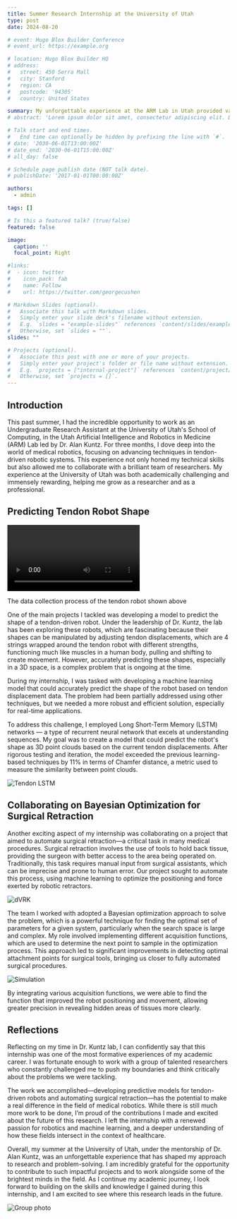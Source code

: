 ```yaml
---
title: Summer Research Internship at the University of Utah
type: post
date: 2024-08-20

# event: Hugo Blox Builder Conference
# event_url: https://example.org

# location: Hugo Blox Builder HQ
# address:
#   street: 450 Serra Mall
#   city: Stanford
#   region: CA
#   postcode: '94305'
#   country: United States

summary: My unforgettable experience at the ARM Lab in Utah provided valuable hands-on research opportunities, where I applied cutting-edge technologies and collaborated on projects that have the potential to impact the future of healthcare and robotics.
# abstract: 'Lorem ipsum dolor sit amet, consectetur adipiscing elit. Duis posuere tellusac convallis placerat. Proin tincidunt magna sed ex sollicitudin condimentum. Sed ac faucibus dolor, scelerisque sollicitudin nisi. Cras purus urna, suscipit quis sapien eu, pulvinar tempor diam.'

# Talk start and end times.
#   End time can optionally be hidden by prefixing the line with `#`.
# date: '2030-06-01T13:00:00Z'
# date_end: '2030-06-01T15:00:00Z'
# all_day: false

# Schedule page publish date (NOT talk date).
# publishDate: '2017-01-01T00:00:00Z'

authors:
  - admin

tags: []

# Is this a featured talk? (true/false)
featured: false

image:
  caption: ''
  focal_point: Right

#links:
#  - icon: twitter
#    icon_pack: fab
#    name: Follow
#    url: https://twitter.com/georgecushen

# Markdown Slides (optional).
#   Associate this talk with Markdown slides.
#   Simply enter your slide deck's filename without extension.
#   E.g. `slides = "example-slides"` references `content/slides/example-slides.md`.
#   Otherwise, set `slides = ""`.
slides: ""

# Projects (optional).
#   Associate this post with one or more of your projects.
#   Simply enter your project's folder or file name without extension.
#   E.g. `projects = ["internal-project"]` references `content/project/deep-learning/index.md`.
#   Otherwise, set `projects = []`.
---
```


## Introduction

This past summer, I had the incredible opportunity to work as an Undergraduate Research Assistant at the University of Utah's School of Computing, in the Utah Artificial Intelligence and Robotics in Medicine (ARM) Lab led by Dr. Alan Kuntz. For three months, I dove deep into the world of medical robotics, focusing on advancing techniques in tendon-driven robotic systems. This experience not only honed my technical skills but also allowed me to collaborate with a brilliant team of researchers. My experience at the University of Utah was both academically challenging and immensely rewarding, helping me grow as a researcher and as a professional.

## Predicting Tendon Robot Shape

<video controls>
  <source src="/videos/IMG_4543.mp4" type="video/mp4">
  Your browser does not support the video tag.
</video>

The data collection process of the tendon robot shown above

One of the main projects I tackled was developing a model to predict the shape of a tendon-driven robot. Under the leadership of Dr. Kuntz, the lab has been exploring these robots, which are fascinating because their shapes can be manipulated by adjusting tendon displacements, which are 4 strings wrapped around the tendon robot with different strengths, functioning much like muscles in a human body, pulling and shifting to create movement. However, accurately predicting these shapes, especially in a 3D space, is a complex problem that is ongoing at the time.

During my internship, I was tasked with developing a machine learning model that could accurately predict the shape of the robot based on tendon displacement data. The problem had been partially addressed using other techniques, but we needed a more robust and efficient solution, especially for real-time applications.

To address this challenge, I employed Long Short-Term Memory (LSTM) networks — a type of recurrent neural network that excels at understanding sequences. My goal was to create a model that could predict the robot's shape as 3D point clouds based on the current tendon displacements. After rigorous testing and iteration, the model exceeded the previous learning-based techniques by 11% in terms of Chamfer distance, a metric used to measure the similarity between point clouds.

![Tendon LSTM](/comparison.png "Deep Decoder Network (Left), the previous method, compared to LSTM (Right), where LSTM slightly performs better than the previous method")

## Collaborating on Bayesian Optimization for Surgical Retraction

Another exciting aspect of my internship was collaborating on a project that aimed to automate surgical retraction—a critical task in many medical procedures. Surgical retraction involves the use of tools to hold back tissue, providing the surgeon with better access to the area being operated on. Traditionally, this task requires manual input from surgical assistants, which can be imprecise and prone to human error. Our project sought to automate this process, using machine learning to optimize the positioning and force exerted by robotic retractors.

![dVRK](/IMG_4532.png "da Vinci Research Kit (dVRK) robot")

The team I worked with adopted a Bayesian optimization approach to solve the problem, which is a powerful technique for finding the optimal set of parameters for a given system, particularly when the search space is large and complex. My role involved implementing different acquisition functions, which are used to determine the next point to sample in the optimization process. This approach led to significant improvements in detecting optimal attachment points for surgical tools, bringing us closer to fully automated surgical procedures.

![Simulation](/IMG_4295.png "Experiment of the surgical retraction on the dVRK simulation")

By integrating various acquisition functions, we were able to find the function that improved the robot positioning and movement, allowing greater precision in revealing hidden areas of tissues more clearly.

## Reflections

Reflecting on my time in Dr. Kuntz lab, I can confidently say that this internship was one of the most formative experiences of my academic career. I was fortunate enough to work with a group of talented researchers who constantly challenged me to push my boundaries and think critically about the problems we were tackling.

The work we accomplished—developing predictive models for tendon-driven robots and automating surgical retraction—has the potential to make a real difference in the field of medical robotics. While there is still much more work to be done, I’m proud of the contributions I made and excited about the future of this research. I left the internship with a renewed passion for robotics and machine learning, and a deeper understanding of how these fields intersect in the context of healthcare.

Overall, my summer at the University of Utah, under the mentorship of Dr. Alan Kuntz, was an unforgettable experience that has shaped my approach to research and problem-solving. I am incredibly grateful for the opportunity to contribute to such impactful projects and to work alongside some of the brightest minds in the field. As I continue my academic journey, I look forward to building on the skills and knowledge I gained during this internship, and I am excited to see where this research leads in the future.

![Group photo](/group_photo.png)